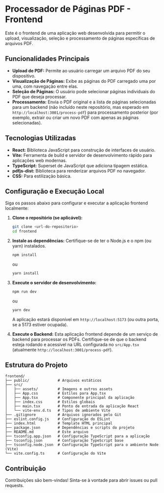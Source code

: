 # Processador de Páginas PDF - Frontend

Este é o frontend de uma aplicação web desenvolvida para permitir o upload, visualização, seleção e processamento de páginas específicas de arquivos PDF.

## Funcionalidades Principais

- **Upload de PDF:** Permite ao usuário carregar um arquivo PDF do seu dispositivo.
- **Visualização de Páginas:** Exibe as páginas do PDF carregado uma por uma, com navegação entre elas.
- **Seleção de Páginas:** O usuário pode selecionar páginas individuais do PDF que deseja processar.
- **Processamento:** Envia o PDF original e a lista de páginas selecionadas para um backend (não incluído neste repositório, mas esperado em `http://localhost:3001/process-pdf`) para processamento posterior (por exemplo, extrair ou criar um novo PDF com apenas as páginas selecionadas).

## Tecnologias Utilizadas

- **React:** Biblioteca JavaScript para construção de interfaces de usuário.
- **Vite:** Ferramenta de build e servidor de desenvolvimento rápido para aplicações web modernas.
- **TypeScript:** Superset de JavaScript que adiciona tipagem estática.
- **pdfjs-dist:** Biblioteca para renderizar arquivos PDF no navegador.
- **CSS:** Para estilização básica.

## Configuração e Execução Local

Siga os passos abaixo para configurar e executar a aplicação frontend localmente:

1.  **Clone o repositório (se aplicável):**
    ```bash
    git clone <url-do-repositorio>
    cd frontend
    ```

2.  **Instale as dependências:**
    Certifique-se de ter o Node.js e o npm (ou yarn) instalados.
    ```bash
    npm install
    ```
    ou
    ```bash
    yarn install
    ```

3.  **Execute o servidor de desenvolvimento:**
    ```bash
    npm run dev
    ```
    ou
    ```bash
    yarn dev
    ```
    A aplicação estará disponível em `http://localhost:5173` (ou outra porta, se a 5173 estiver ocupada).

4.  **Execute o Backend:**
    Esta aplicação frontend depende de um serviço de backend para processar os PDFs. Certifique-se de que o backend esteja rodando e acessível na URL configurada no `src/App.tsx` (atualmente `http://localhost:3001/process-pdf`).

## Estrutura do Projeto

```
frontend/
├── public/             # Arquivos estáticos
├── src/
│   ├── assets/         # Imagens e outros assets
│   ├── App.css         # Estilos para App.tsx
│   ├── App.tsx         # Componente principal da aplicação
│   ├── index.css       # Estilos globais
│   ├── main.tsx        # Ponto de entrada da aplicação React
│   └── vite-env.d.ts   # Tipos de ambiente Vite
├── .gitignore          # Arquivos ignorados pelo Git
├── eslint.config.js    # Configuração do ESLint
├── index.html          # Template HTML principal
├── package.json        # Dependências e scripts do projeto
├── README.md           # Este arquivo
├── tsconfig.app.json   # Configuração TypeScript para a aplicação
├── tsconfig.json       # Configuração TypeScript base
├── tsconfig.node.json  # Configuração TypeScript para o ambiente Node (Vite)
└── vite.config.ts      # Configuração do Vite
```

## Contribuição

Contribuições são bem-vindas! Sinta-se à vontade para abrir issues ou pull requests.
